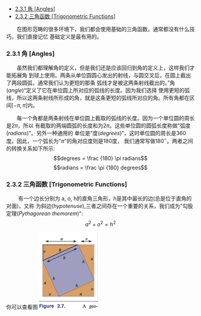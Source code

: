 <!-- TOC -->

- [2.3.1 角 [Angles]](#231-%E8%A7%92-angles)
- [2.3.2 三角函数 [Trigonometric Functions]](#232-%E4%B8%89%E8%A7%92%E5%87%BD%E6%95%B0-trigonometric-functions)

<!-- /TOC -->

&emsp;&emsp;在图形范畴的很多环境下，我们都会使用基础的三角函数。通常都没有什么技巧，我们直接记忆
基础定义是最有用的。

### 2.3.1 角 [Angles]

&emsp;&emsp;虽然我们都理解角的定义，但是我们还是应该回归到角的定义上，这样我们才能拓展角
到球上使用。两条从单位圆圆心发出的射线，与圆交叉后，在圆上截出了两段圆弧，通常我们认为更短的那条
弧线才是被这两条射线截出的。”角(_angle_)“定义了它在单位圆上所对应的弧线的长度。因为我们选择
使用更短的弧线，所以这两条射线所形成的角，就是这条更短的弧线所对应的角。所有角都在区间$[-\pi,\pi]$内。

&emsp;&emsp;每一个角都是两条射线在单位圆上截取的弧线的长度。因为一个单位圆的周长是$2\pi$，所以
有截取的两端圆弧的长度和为$2\pi$。这些单位圆的圆弧长度称做"弧度(_radians_)"。另外一种通用的
单位是”度(_degrees_)“，这时单位圆的周长是360度。因此，一个弧长为"$\pi$"的角对应度则是180度，
我们通常写做$180^{\circ}$。两者之间的转换关系如下所示:
$$degrees = \frac {180} \pi radians$$
$$radians = \frac \pi {180} degrees$$

### 2.3.2 三角函数 [Trigonometric Functions]

&emsp;&emsp; 有一个边长分别为 a, o, h的直角三角形，h是其中最长的边(总是位于直角的对面)，又称
为斜边(_hypotenuse_),三者之间存在一个重要的关系，我们成为"勾股定理(_Pythagorean themorem_)":
$$a^2 + o^2 = h^2$$

你可以查看图 <img src="https://raw.githubusercontent.com/CodeSuperHero/ArtYouthReadingClub/master/FundamentalsOfComputerGraphi/_Refrences/Images/Figure_2_7.png" style="zoom:50%">
